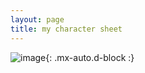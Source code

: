 ```yaml
---
layout: page
title: my character sheet
---
```

![image](https://homocumulus.github.io/assets/img/charactersheet.jpeg){: .mx-auto.d-block :}
